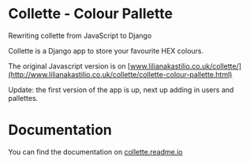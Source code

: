 Collette - Colour Pallette
========

Rewriting collette from JavaScript to Django

Collette is a Django app to store your favourite HEX colours.

The original Javascript version is on  [www.lilianakastilio.co.uk/collette/](http://www.lilianakastilio.co.uk/collette/collette-colour-pallette.html)

Update: the first version of the app is up, next up adding in users and pallettes.



Documentation
==============
You can find the documentation on [collette.readme.io](http://collette.readme.io/v1.0/docs)
